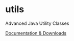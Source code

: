 # utils
Advanced Java Utility Classes

[Documentation & Downloads](http://laforge49.github.io/projects/utils/index.html)

